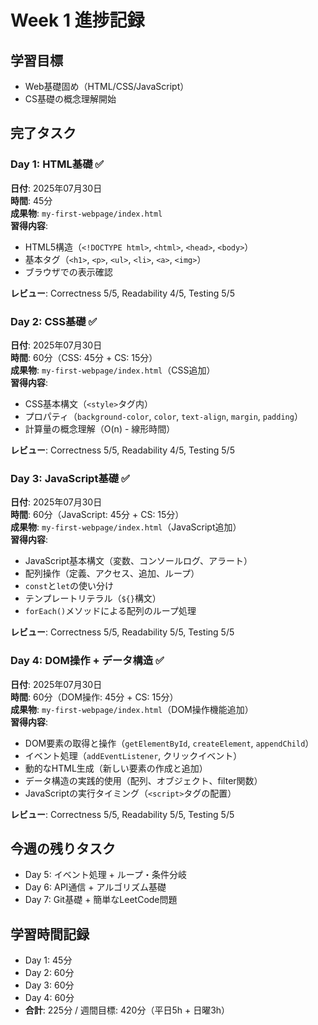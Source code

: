 # Week 1 進捗記録

## 学習目標
- Web基礎固め（HTML/CSS/JavaScript）
- CS基礎の概念理解開始

## 完了タスク

### Day 1: HTML基礎 ✅
**日付**: 2025年07月30日  
**時間**: 45分  
**成果物**: `my-first-webpage/index.html`  
**習得内容**:
- HTML5構造（`<!DOCTYPE html>`, `<html>`, `<head>`, `<body>`）
- 基本タグ（`<h1>`, `<p>`, `<ul>`, `<li>`, `<a>`, `<img>`）
- ブラウザでの表示確認

**レビュー**: Correctness 5/5, Readability 4/5, Testing 5/5

### Day 2: CSS基礎 ✅
**日付**: 2025年07月30日  
**時間**: 60分（CSS: 45分 + CS: 15分）  
**成果物**: `my-first-webpage/index.html`（CSS追加）  
**習得内容**:
- CSS基本構文（`<style>`タグ内）
- プロパティ（`background-color`, `color`, `text-align`, `margin`, `padding`）
- 計算量の概念理解（O(n) - 線形時間）

**レビュー**: Correctness 5/5, Readability 4/5, Testing 5/5

### Day 3: JavaScript基礎 ✅
**日付**: 2025年07月30日  
**時間**: 60分（JavaScript: 45分 + CS: 15分）  
**成果物**: `my-first-webpage/index.html`（JavaScript追加）  
**習得内容**:
- JavaScript基本構文（変数、コンソールログ、アラート）
- 配列操作（定義、アクセス、追加、ループ）
- `const`と`let`の使い分け
- テンプレートリテラル（`${}`構文）
- `forEach()`メソッドによる配列のループ処理

**レビュー**: Correctness 5/5, Readability 5/5, Testing 5/5

### Day 4: DOM操作 + データ構造 ✅
**日付**: 2025年07月30日  
**時間**: 60分（DOM操作: 45分 + CS: 15分）  
**成果物**: `my-first-webpage/index.html`（DOM操作機能追加）  
**習得内容**:
- DOM要素の取得と操作（`getElementById`, `createElement`, `appendChild`）
- イベント処理（`addEventListener`, クリックイベント）
- 動的なHTML生成（新しい要素の作成と追加）
- データ構造の実践的使用（配列、オブジェクト、filter関数）
- JavaScriptの実行タイミング（`<script>`タグの配置）

**レビュー**: Correctness 5/5, Readability 5/5, Testing 5/5

## 今週の残りタスク
- Day 5: イベント処理 + ループ・条件分岐
- Day 6: API通信 + アルゴリズム基礎
- Day 7: Git基礎 + 簡単なLeetCode問題

## 学習時間記録
- Day 1: 45分
- Day 2: 60分
- Day 3: 60分
- Day 4: 60分
- **合計**: 225分 / 週間目標: 420分（平日5h + 日曜3h） 